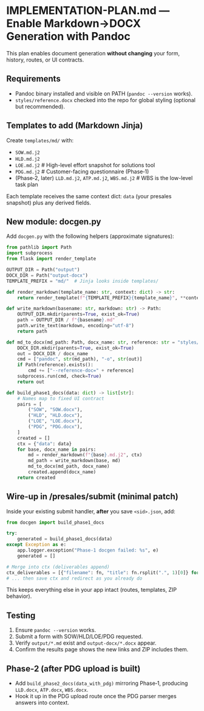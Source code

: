 # IMPLEMENTATION-PLAN.md — Enable Markdown→DOCX Generation with Pandoc

This plan enables document generation **without changing** your form, history, routes, or UI contracts.

## Requirements
- Pandoc binary installed and visible on PATH (`pandoc --version` works).
- `styles/reference.docx` checked into the repo for global styling (optional but recommended).

## Templates to add (Markdown Jinja)
Create `templates/md/` with:
- `SOW.md.j2`
- `HLD.md.j2`
- `LOE.md.j2`   # High-level effort snapshot for solutions tool
- `PDG.md.j2`   # Customer-facing questionnaire (Phase‑1)
- (Phase‑2, later) `LLD.md.j2`, `ATP.md.j2`, `WBS.md.j2` # WBS is the low-level task plan

Each template receives the same context dict: `data` (your presales snapshot) plus any derived fields.

## New module: docgen.py
Add `docgen.py` with the following helpers (approximate signatures):

```python
from pathlib import Path
import subprocess
from flask import render_template

OUTPUT_DIR = Path("output")
DOCX_DIR = Path("output-docx")
TEMPLATE_PREFIX = "md/"  # Jinja looks inside templates/

def render_markdown(template_name: str, context: dict) -> str:
    return render_template(f"{TEMPLATE_PREFIX}{template_name}", **context)

def write_markdown(basename: str, markdown: str) -> Path:
    OUTPUT_DIR.mkdir(parents=True, exist_ok=True)
    path = OUTPUT_DIR / f"{basename}.md"
    path.write_text(markdown, encoding="utf-8")
    return path

def md_to_docx(md_path: Path, docx_name: str, reference: str = "styles/reference.docx") -> Path:
    DOCX_DIR.mkdir(parents=True, exist_ok=True)
    out = DOCX_DIR / docx_name
    cmd = ["pandoc", str(md_path), "-o", str(out)]
    if Path(reference).exists():
        cmd += ["--reference-doc=" + reference]
    subprocess.run(cmd, check=True)
    return out

def build_phase1_docs(data: dict) -> list[str]:
    # Names map to fixed UI contract
    pairs = [
        ("SOW", "SOW.docx"),
        ("HLD", "HLD.docx"),
        ("LOE", "LOE.docx"),
        ("PDG", "PDG.docx"),
    ]
    created = []
    ctx = {"data": data}
    for base, docx_name in pairs:
        md = render_markdown(f"{base}.md.j2", ctx)
        md_path = write_markdown(base, md)
        md_to_docx(md_path, docx_name)
        created.append(docx_name)
    return created
```

## Wire-up in /presales/submit (minimal patch)
Inside your existing submit handler, **after** you save `<sid>.json`, add:

```python
from docgen import build_phase1_docs

try:
    generated = build_phase1_docs(data)
except Exception as e:
    app.logger.exception("Phase‑1 docgen failed: %s", e)
    generated = []

# Merge into ctx (deliverables append)
ctx_deliverables = [{"filename": fn, "title": fn.rsplit(".", 1)[0]} for fn in generated]
# ... then save ctx and redirect as you already do
```

This keeps everything else in your app intact (routes, templates, ZIP behavior).

## Testing
1) Ensure `pandoc --version` works.
2) Submit a form with SOW/HLD/LOE/PDG requested.
3) Verify `output/*.md` exist and `output-docx/*.docx` appear.
4) Confirm the results page shows the new links and ZIP includes them.

## Phase‑2 (after PDG upload is built)
- Add `build_phase2_docs(data_with_pdg)` mirroring Phase‑1, producing `LLD.docx`, `ATP.docx`, `WBS.docx`.
- Hook it up in the PDG upload route once the PDG parser merges answers into context.
